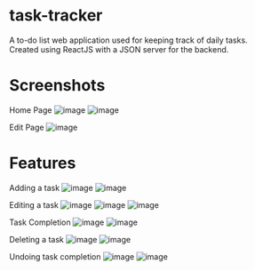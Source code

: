 # task-tracker
A to-do list web application used for keeping track of daily tasks. <br>
Created using ReactJS with a JSON server for the backend.

# Screenshots
Home Page
![image](https://user-images.githubusercontent.com/46513334/157322746-a2cc557c-3302-4bf4-8221-238ac0e223db.png)
![image](https://user-images.githubusercontent.com/46513334/157322758-1a83bcbf-e768-4140-bf3f-6630f326009c.png)

Edit Page
![image](https://user-images.githubusercontent.com/46513334/157322886-c7aa5d15-23c7-48a3-8235-849ed7c204b8.png)

# Features

Adding a task
![image](https://user-images.githubusercontent.com/46513334/157323328-5340b60e-6363-4420-8f77-9ea2332dac17.png)
![image](https://user-images.githubusercontent.com/46513334/157323359-6a9b34e1-eaad-410d-a698-da0e3edd28f2.png)

Editing a task
![image](https://user-images.githubusercontent.com/46513334/157323456-2f02ad8a-46cf-423e-aac6-c6d1bf0ba13d.png)
![image](https://user-images.githubusercontent.com/46513334/157323536-8f384998-3237-4324-b43f-39af803d0066.png)
![image](https://user-images.githubusercontent.com/46513334/157323557-fd0397ae-a03a-4adc-99d4-a3a8a5d647d5.png)

Task Completion
![image](https://user-images.githubusercontent.com/46513334/157323638-04128dc9-d146-4281-ba9c-da81bbe754e8.png)
![image](https://user-images.githubusercontent.com/46513334/157323649-c961ea2a-835b-44a4-acfb-4b579fcd54aa.png)

Deleting a task
![image](https://user-images.githubusercontent.com/46513334/157323778-8303cee2-2141-4a1b-bba9-3d24c14cb251.png)
![image](https://user-images.githubusercontent.com/46513334/157323801-37c5f05f-d481-462d-b527-7472829961e5.png)

Undoing task completion
![image](https://user-images.githubusercontent.com/46513334/157323858-5dcc1883-af4f-45a8-bbaf-1428908c3a24.png)
![image](https://user-images.githubusercontent.com/46513334/157323874-5566ffba-8b45-467d-bb5f-91ef4c2c4498.png)

